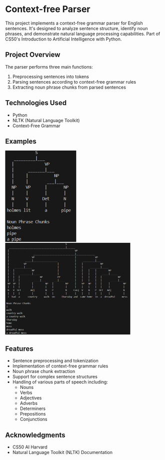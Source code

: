 # Context-free Parser

This project implements a context-free grammar parser for English sentences. It's designed to analyze sentence structure, identify noun phrases, and demonstrate natural language processing capabilities. Part of CS50's Introduction to Artificial Intelligence with Python.

## Project Overview

The parser performs three main functions:
1. Preprocessing sentences into tokens
2. Parsing sentences according to context-free grammar rules
3. Extracting noun phrase chunks from parsed sentences

## Technologies Used

- Python
- NLTK (Natural Language Toolkit)
- Context-Free Grammar

## Examples
<p align="left">
    <img src="assets/Screenshot 2025-02-20 212336.png" height="292" >
    <img src="assets/Screenshot 2025-02-20 212227.png" width="400" >
</p>

## Features

- Sentence preprocessing and tokenization
- Implementation of context-free grammar rules
- Noun phrase chunk extraction
- Support for complex sentence structures
- Handling of various parts of speech including:
  - Nouns
  - Verbs
  - Adjectives
  - Adverbs
  - Determiners
  - Prepositions
  - Conjunctions


## Acknowledgments

- CS50 AI Harvard
- Natural Language Toolkit (NLTK) Documentation
